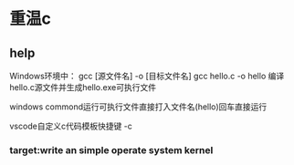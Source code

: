 # 重温c

## help
Windows环境中：
gcc [源文件名] -o [目标文件名] 
gcc hello.c -o hello 编译hello.c源文件并生成hello.exe可执行文件

windows commond运行可执行文件直接打入文件名(hello)回车直接运行

vscode自定义c代码模板快捷键 -c

### target:write an simple operate system kernel

